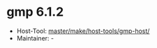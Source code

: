 # gmp 6.1.2
 - Host-Tool: [master/make/host-tools/gmp-host/](https://github.com/Freetz-NG/freetz-ng/tree/master/make/host-tools/gmp-host/)
 - Maintainer: -

